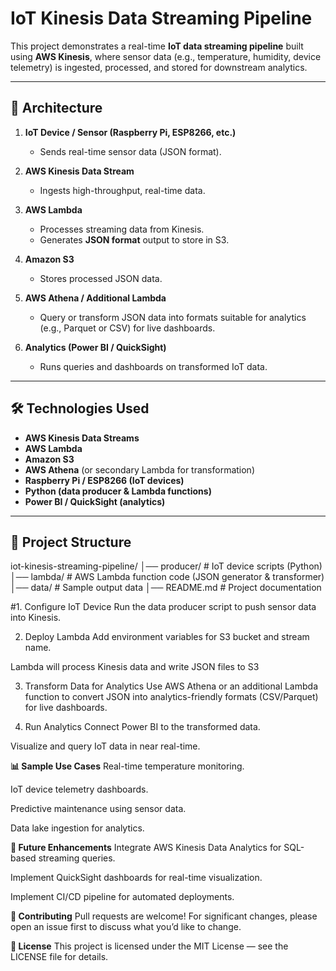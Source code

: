 # IoT Kinesis Data Streaming Pipeline

This project demonstrates a real-time **IoT data streaming pipeline** built using **AWS Kinesis**, where sensor data (e.g., temperature, humidity, device telemetry) is ingested, processed, and stored for downstream analytics.

---

## 🚀 Architecture

1. **IoT Device / Sensor (Raspberry Pi, ESP8266, etc.)**
   - Sends real-time sensor data (JSON format).

2. **AWS Kinesis Data Stream**
   - Ingests high-throughput, real-time data.

3. **AWS Lambda**
   - Processes streaming data from Kinesis.
   - Generates **JSON format** output to store in S3.

4. **Amazon S3**
   - Stores processed JSON data.

5. **AWS Athena / Additional Lambda**
   - Query or transform JSON data into formats suitable for analytics (e.g., Parquet or CSV) for live dashboards.

6. **Analytics (Power BI / QuickSight)**
   - Runs queries and dashboards on transformed IoT data.

---

## 🛠️ Technologies Used
- **AWS Kinesis Data Streams**
- **AWS Lambda**
- **Amazon S3**
- **AWS Athena** (or secondary Lambda for transformation)
- **Raspberry Pi / ESP8266 (IoT devices)**
- **Python (data producer & Lambda functions)**
- **Power BI / QuickSight (analytics)**

---

## 📂 Project Structure
iot-kinesis-streaming-pipeline/
│── producer/ # IoT device scripts (Python)
│── lambda/ # AWS Lambda function code (JSON generator & transformer)
│── data/ # Sample output data
│── README.md # Project documentation

#1. Configure IoT Device
Run the data producer script to push sensor data into Kinesis.

2. Deploy Lambda
Add environment variables for S3 bucket and stream name.

Lambda will process Kinesis data and write JSON files to S3

3. Transform Data for Analytics
Use AWS Athena or an additional Lambda function to convert JSON into analytics-friendly formats (CSV/Parquet) for live dashboards.

4. Run Analytics
Connect Power BI to the transformed data.

Visualize and query IoT data in near real-time.

**📊 Sample Use Cases**
Real-time temperature monitoring.

IoT device telemetry dashboards.

Predictive maintenance using sensor data.

Data lake ingestion for analytics.

**🔮 Future Enhancements**
Integrate AWS Kinesis Data Analytics for SQL-based streaming queries.

Implement QuickSight dashboards for real-time visualization.

Implement CI/CD pipeline for automated deployments.

**🤝 Contributing**
Pull requests are welcome! For significant changes, please open an issue first to discuss what you’d like to change.

**📜 License**
This project is licensed under the MIT License — see the LICENSE file for details.
